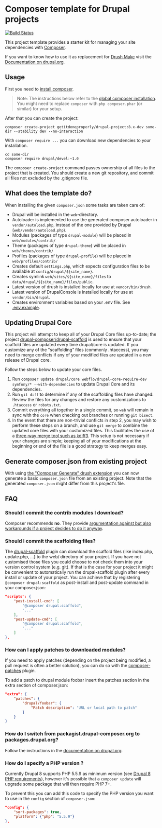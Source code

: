 # Composer template for Drupal projects

[![Build Status](https://travis-ci.org/getitdoneproperly/drupal-project.svg?branch=8.x)](https://travis-ci.org/getitdoneproperly/drupal-project)

This project template provides a starter kit for managing your site
dependencies with [Composer](https://getcomposer.org/).

If you want to know how to use it as replacement for
[Drush Make](https://github.com/drush-ops/drush/blob/8.x/docs/make.md) visit
the [Documentation on drupal.org](https://www.drupal.org/node/2471553).

## Usage

First you need to [install composer](https://getcomposer.org/doc/00-intro.md#installation-linux-unix-osx).

> Note: The instructions below refer to the [global composer installation](https://getcomposer.org/doc/00-intro.md#globally).
You might need to replace `composer` with `php composer.phar` (or similar)
for your setup.

After that you can create the project:

```
composer create-project getitdoneproperly/drupal-project:8.x-dev some-dir --stability dev --no-interaction
```

With `composer require ...` you can download new dependencies to your
installation.

```
cd some-dir
composer require drupal/devel:~1.0
```

The `composer create-project` command passes ownership of all files to the
project that is created. You should create a new git repository, and commit
all files not excluded by the .gitignore file.

## What does the template do?

When installing the given `composer.json` some tasks are taken care of:

* Drupal will be installed in the `web`-directory.
* Autoloader is implemented to use the generated composer autoloader in `vendor/autoload.php`,
  instead of the one provided by Drupal (`web/vendor/autoload.php`).
* Modules (packages of type `drupal-module`) will be placed in `web/modules/contrib/`
* Theme (packages of type `drupal-theme`) will be placed in `web/themes/contrib/`
* Profiles (packages of type `drupal-profile`) will be placed in `web/profiles/contrib/`
* Creates default `settings.php`, which expects configuration files to be available at `config/drupal/${site_name}`.
* Creates symlink `web/sites/${site_name}/files` to `data/drupal/${site_name}/files/public`.
* Latest version of drush is installed locally for use at `vendor/bin/drush`.
* Latest version of DrupalConsole is installed locally for use at `vendor/bin/drupal`.
* Creates environment variables based on your .env file. See [.env.example](.env.example).

## Updating Drupal Core

This project will attempt to keep all of your Drupal Core files up-to-date; the
project [drupal-composer/drupal-scaffold](https://github.com/drupal-composer/drupal-scaffold)
is used to ensure that your scaffold files are updated every time drupal/core is
updated. If you customize any of the "scaffolding" files (commonly .htaccess),
you may need to merge conflicts if any of your modified files are updated in a
new release of Drupal core.

Follow the steps below to update your core files.

1. Run `composer update drupal/core webflo/drupal-core-require-dev symfony/* --with-dependencies` to update Drupal Core and its dependencies.
1. Run `git diff` to determine if any of the scaffolding files have changed.
   Review the files for any changes and restore any customizations to
  `.htaccess` or `robots.txt`.
1. Commit everything all together in a single commit, so `web` will remain in
   sync with the `core` when checking out branches or running `git bisect`.
1. In the event that there are non-trivial conflicts in step 2, you may wish
   to perform these steps on a branch, and use `git merge` to combine the
   updated core files with your customized files. This facilitates the use
   of a [three-way merge tool such as kdiff3](http://www.gitshah.com/2010/12/how-to-setup-kdiff-as-diff-tool-for-git.html). This setup is not necessary if your changes are simple;
   keeping all of your modifications at the beginning or end of the file is a
   good strategy to keep merges easy.

## Generate composer.json from existing project

With using [the "Composer Generate" drush extension](https://www.drupal.org/project/composer_generate)
you can now generate a basic `composer.json` file from an existing project. Note
that the generated `composer.json` might differ from this project's file.


## FAQ

### Should I commit the contrib modules I download?

Composer recommends **no**. They provide [argumentation against but also
workarounds if a project decides to do it anyway](https://getcomposer.org/doc/faqs/should-i-commit-the-dependencies-in-my-vendor-directory.md).

### Should I commit the scaffolding files?

The [drupal-scaffold](https://github.com/drupal-composer/drupal-scaffold) plugin can download the scaffold files (like
index.php, update.php, …) to the web/ directory of your project. If you have not customised those files you could choose
to not check them into your version control system (e.g. git). If that is the case for your project it might be
convenient to automatically run the drupal-scaffold plugin after every install or update of your project. You can
achieve that by registering `@composer drupal:scaffold` as post-install and post-update command in your composer.json:

```json
"scripts": {
    "post-install-cmd": [
        "@composer drupal:scaffold",
        "..."
    ],
    "post-update-cmd": [
        "@composer drupal:scaffold",
        "..."
    ]
},
```
### How can I apply patches to downloaded modules?

If you need to apply patches (depending on the project being modified, a pull
request is often a better solution), you can do so with the
[composer-patches](https://github.com/cweagans/composer-patches) plugin.

To add a patch to drupal module foobar insert the patches section in the extra
section of composer.json:
```json
"extra": {
    "patches": {
        "drupal/foobar": {
            "Patch description": "URL or local path to patch"
        }
    }
}
```
### How do I switch from packagist.drupal-composer.org to packages.drupal.org?

Follow the instructions in the [documentation on drupal.org](https://www.drupal.org/docs/develop/using-composer/using-packagesdrupalorg).

### How do I specify a PHP version ?

Currently Drupal 8 supports PHP 5.5.9 as minimum version (see [Drupal 8 PHP requirements](https://www.drupal.org/docs/8/system-requirements/drupal-8-php-requirements)), however it's possible that a `composer update` will upgrade some package that will then require PHP 7+.

To prevent this you can add this code to specify the PHP version you want to use in the `config` section of `composer.json`:
```json
"config": {
    "sort-packages": true,
    "platform": {"php": "5.5.9"}
},
```
